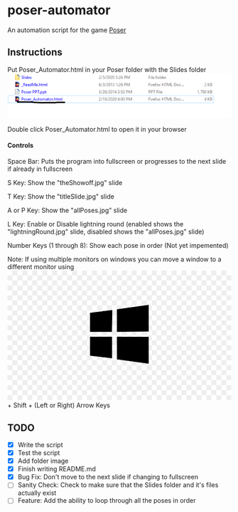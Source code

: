 # poser-automator
An automation script for the game [Poser](https://www.downloadyouthministry.com/poser)

## Instructions
Put Poser_Automator.html in your Poser folder with the Slides folder
![Folder Image](https://raw.githubusercontent.com/shadownetdev1/poser-automator/master/README_FOLDER_IMAGE.png)

Double click Poser_Automator.html to open it in your browser

#### Controls
Space Bar: Puts the program into fullscreen or progresses to the next slide if already in fullscreen

S Key: Show the "theShowoff.jpg" slide

T Key: Show the "titleSlide.jpg" slide

A or P Key: Show the "allPoses.jpg" slide

L Key: Enable or Disable lightning round (enabled shows the "lightningRound.jpg" slide, disabled shows the "allPoses.jpg" slide)

Number Keys (1 through 8): Show each pose in order (Not yet impemented)

Note: If using multiple monitors on windows you can move a window to a different monitor using ![Windows Key](https://raw.githubusercontent.com/shadownetdev1/poser-automator/master/README_WINDOWS_LOGO.jpg) + Shift + (Left or Right) Arrow Keys

## TODO
- [x] Write the script
- [x] Test the script
- [x] Add folder image
- [x] Finish writing README.md
- [x] Bug Fix: Don't move to the next slide if changing to fullscreen
- [ ] Sanity Check: Check to make sure that the Slides folder and it's files actually exist
- [ ] Feature: Add the ability to loop through all the poses in order

